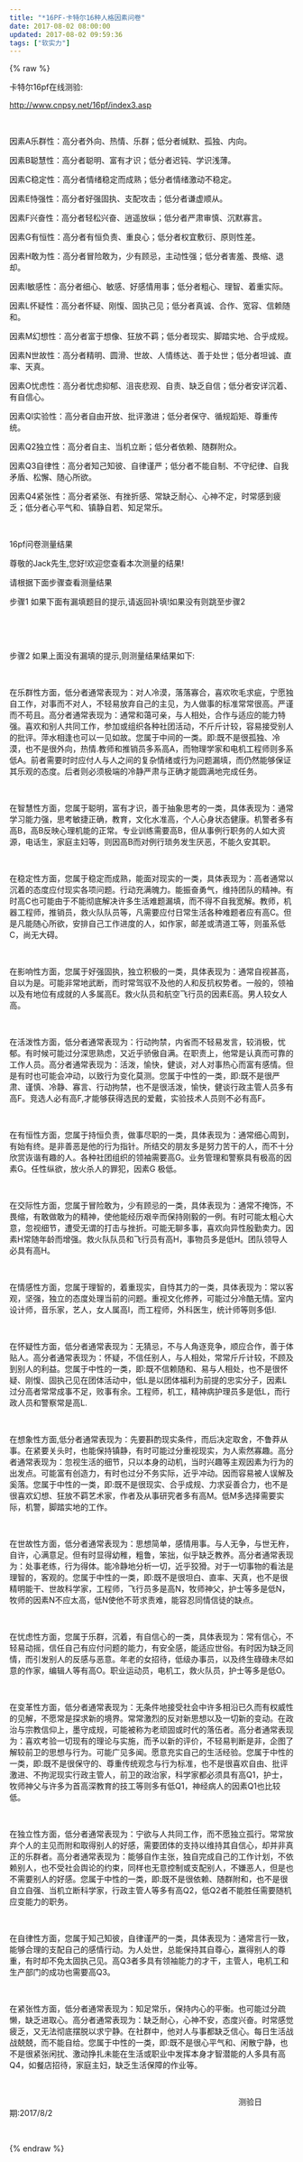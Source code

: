 ```yaml
---
title: "*16PF-卡特尔16种人格因素问卷"
date: 2017-08-02 08:00:00
updated: 2017-08-02 09:59:36
tags: ["软实力"]
---
```

{% raw %}
<p>卡特尔16pf在线测验:</p><p><a href="http://www.cnpsy.net/16pf/index3.asp" _src="http://www.cnpsy.net/16pf/index3.asp">http://www.cnpsy.net/16pf/index3.asp</a> </p><p><br/></p><p>因素A乐群性：高分者外向、热情、乐群；低分者缄默、孤独、内向。</p><p>因素B聪慧性：高分者聪明、富有才识；低分者迟钝、学识浅薄。</p><p>因素C稳定性：高分者情绪稳定而成熟；低分者情绪激动不稳定。</p><p>因素E恃强性：高分者好强固执、支配攻击；低分者谦虚顺从。</p><p>因素F兴奋性：高分者轻松兴奋、逍遥放纵；低分者严肃审慎、沉默寡言。</p><p>因素G有恒性：高分者有恒负责、重良心；低分者权宜敷衍、原则性差。</p><p>因素H敢为性：高分者冒险敢为，少有顾忌，主动性强；低分者害羞、畏缩、退却。</p><p>因素I敏感性：高分者细心、敏感、好感情用事；低分者粗心、理智、着重实际。</p><p>因素L怀疑性：高分者怀疑、刚愎、固执己见；低分者真诚、合作、宽容、信赖随和。</p><p>因素M幻想性：高分者富于想像、狂放不羁；低分者现实、脚踏实地、合乎成规。</p><p>因素N世故性：高分者精明、圆滑、世故、人情练达、善于处世；低分者坦诚、直率、天真。</p><p>因素O忧虑性：高分者忧虑抑郁、沮丧悲观、自责、缺乏自信；低分者安详沉着、有自信心。</p><p>因素Ql实验性：高分者自由开放、批评激进；低分者保守、循规蹈矩、尊重传统。</p><p>因素Q2独立性：高分者自主、当机立断；低分者依赖、随群附众。</p><p>因素Q3自律性：高分者知己知彼、自律谨严；低分者不能自制、不守纪律、自我矛盾、松懈、随心所欲。</p><p>因素Q4紧张性：高分者紧张、有挫折感、常缺乏耐心、心神不定，时常感到疲乏；低分者心平气和、镇静自若、知足常乐。</p><p><br/></p><p>16pf问卷测量结果<br/></p><p>尊敬的Jack先生,您好!欢迎您查看本次测量的结果!</p><p>请根据下面步骤查看测量结果</p><p>步骤1 如果下面有漏填题目的提示,请返回补填!如果没有则跳至步骤2</p><p><br/></p><p><br/></p><p>步骤2 如果上面没有漏填的提示,则测量结果结果如下:</p><p><br/></p><p>在乐群性方面，低分者通常表现为：对人冷漠，落落寡合，喜欢吹毛求疵，宁愿独自工作，对事而不对人，不轻易放弃自己的主见，为人做事的标准常常很高。严谨而不苟且。高分者通常表现为：通常和蔼可亲，与人相处，合作与适应的能力特强。喜欢和别人共同工作，参加或组织各种社团活动，不斤斤计较，容易接受别人的批评。萍水相逢也可以一见如故。您属于中间的一类。即:既不是很孤独、冷漠，也不是很外向，热情.教师和推销员多系高A，而物理学家和电机工程师则多系低A。前者需要时时应付人与人之间的复杂情绪或行为问题漏填，而仍然能够保证其乐观的态度。后者则必须极端的冷静严肃与正确才能圆满地完成任务。</p><p><br/></p><p>在智慧性方面，您属于聪明，富有才识，善于抽象思考的一类，具体表现为：通常学习能力强，思考敏捷正确，教育，文化水准高，个人心身状态健康。机警者多有高B，高B反映心理机能的正常。专业训练需要高B，但从事例行职务的人如大资源，电话生，家庭主妇等，则因高B而对例行琐务发生厌恶，不能久安其职。</p><p><br/></p><p>在稳定性方面，您属于稳定而成熟，能面对现实的一类，具体表现为：高者通常以沉着的态度应付现实各项问题。行动充满魄力。能振奋勇气，维持团队的精神。有时高C也可能由于不能彻底解决许多生活难题漏填，而不得不自我宽解。教师，机器工程师，推销员，救火队队员等，凡需要应付日常生活各种难题者应有高C。但是凡能随心所欲，安排自己工作进度的人，如作家，邮差或清道工等，则虽系低C，尚无大碍。<br/></p><p><br/></p><p>在影响性方面，您属于好强固执，独立积极的一类，具体表现为：通常自视甚高，自以为是。可能非常地武断，而时常驾驭不及他的人和反抗权势者。一般的，领袖以及有地位有成就的人多属高E。救火队员和航空飞行员的因素E高。男人较女人高。</p><p><br/></p><p>在活泼性方面，低分者通常表现为：行动拘禁，内省而不轻易发言，较消极，忧郁。有时候可能过分深思熟虑，又近乎骄傲自满。在职责上，他常是认真而可靠的工作人员。高分者通常表现为：活泼，愉快，健谈，对人对事热心而富有感情。但是有时也可能会冲动，以致行为变化莫测。您属于中性的一类，即:既不是很严肃、谨慎、冷静、寡言、行动拘禁，也不是很活泼，愉快，健谈行政主管人员多有高F。竞选人必有高F,才能够获得选民的爱戴，实验技术人员则不必有高F。</p><p><br/></p><p>在有恒性方面，您属于持恒负责，做事尽职的一类，具体表现为：通常细心周到，有始有终。是非善恶是他的行为指针。所结交的朋友多是努力苦干的人，而不十分欣赏诙谐有趣的人。各种社团组织的领袖需要高G。业务管理和警察具有极高的因素G。任性纵欲，放火杀人的罪犯，因素G 极低。</p><p><br/></p><p>在交际性方面，您属于冒险敢为，少有顾忌的一类，具体表现为：通常不掩饰，不畏缩，有敢做敢为的精神，使他能经历艰辛而保持刚毅的一例。有时可能太粗心大意，忽视细节，遭受无谓的打击与挫折。可能无聊多事，喜欢向异性殷勤卖力。因素H常随年龄而增强。救火队队员和飞行员有高H，事物员多是低H。团队领导人必具有高H。</p><p><br/></p><p>在情感性方面，您属于理智的，着重现实，自恃其力的一类，具体表现为：常以客观，坚强，独立的态度处理当前的问题。重视文化修养，可能过分冷酷无情。室内设计师，音乐家，艺人，女人属高I，而工程师，外科医生，统计师等则多低I.</p><p><br/></p><p>在怀疑性方面，低分者通常表现为：无猜忌，不与人角逐竞争，顺应合作，善于体贴人。高分者通常表现为：怀疑，不信任别人，与人相处，常常斤斤计较，不顾及到别人的利益。您属于中性的一类，即:既不信赖随和、易与人相处，也不是很怀疑、刚愎、固执己见在团体活动中，低L是以团体福利为前提的忠实分子，因素L过分高者常常成事不足，败事有余。工程师，机工，精神病护理员多是低L，而行政人员和警察常是高L.</p><p><br/></p><p>在想象性方面,低分者通常表现为：先要斟酌现实条件，而后决定取舍，不鲁莽从事。在紧要关头时，也能保持镇静，有时可能过分重视现实，为人索然寡趣。高分者通常表现为：忽视生活的细节，只以本身的动机，当时兴趣等主观因素为行为的出发点。可能富有创造力，有时也过分不务实际，近乎冲动。因而容易被人误解及奚落。您属于中性的一类，即:既不是很现实、合乎成规、力求妥善合力，也不是很喜欢幻想、狂放不羁艺术家，作者及从事研究者多有高M。低M多选择需要实际，机警，脚踏实地的工作。</p><p><br/></p><p>在世故性方面，低分者通常表现为：思想简单，感情用事。与人无争，与世无杵，自许，心满意足。但有时显得幼稚，粗鲁，笨拙，似乎缺乏教养。高分者通常表现为：处事老练，行为得体。能冷静地分析一切，近乎狡猾。对于一切事物的看法是理智的，客观的。您属于中性的一类，即:既不是很坦白、直率、天真，也不是很精明能干、世故科学家，工程师，飞行员多是高N，牧师神父，护士等多是低N，牧师的因素N不应太高，低N使他不苛求责难，能容忍同情信徒的缺点。</p><p><br/></p><p>在忧虑性方面，您属于乐群，沉着，有自信心的一类，具体表现为：常有信心，不轻易动摇，信任自己有应付问题的能力，有安全感，能适应世俗。有时因为缺乏同情，而引发别人的反感与恶意。年老的女招待，低级办事员，以及终生碌碌未尽如意的作家，编辑人等有高O。职业运动员，电机工，救火队员，护士等多是低O。</p><p><br/></p><p>在变革性方面，低分者通常表现为：无条件地接受社会中许多相沿已久而有权威性的见解，不愿常是探求新的境界。常常激烈的反对新思想以及一切新的变动。在政治与宗教信仰上，墨守成规，可能被称为老顽固或时代的落伍者。高分者通常表现为：喜欢考验一切现有的理论与实施，而予以新的评价，不轻易判断是非，企图了解较前卫的思想与行为。可能广见多闻。愿意充实自己的生活经验。您属于中性的一类，即:既不是很保守的、尊重传统观念与行为标准，也不是很喜欢自由、批评激进、不拘泥现实行政主管人，前卫的政治家，科学家都必须具有高Q1，护士，牧师神父与许多为首高深教育的技工等则多有低Q1，神经病人的因素Q1也比较低。</p><p><br/></p><p>在独立性方面，低分者通常表现为：宁欲与人共同工作，而不愿独立孤行。常常放弃个人的主见而附和取得别人的好感，需要团体的支持以维持其自信心，却并非真正的乐群者。高分者通常表现为：能够自作主张，独自完成自己的工作计划，不依赖别人，也不受社会舆论的约束，同样也无意控制或支配别人，不嫌恶人，但是也不需要别人的好感。您属于中性的一类，即:既不是很依赖、随群附和，也不是很自立自强、当机立断科学家，行政主管人等多有高Q2，低Q2者不能胜任需要随机应变能力的职务。</p><p><br/></p><p>在自律性方面，您属于知己知彼，自律谨严的一类，具体表现为：通常言行一致，能够合理的支配自己的感情行动。为人处世，总能保持其自尊心，赢得别人的尊重，有时却不免太固执己见。高Q3者多具有领袖能力的才干，主管人，电机工和生产部门的成功也需要高Q3。</p><p><br/></p><p>在紧张性方面，低分者通常表现为：知足常乐，保持内心的平衡。也可能过分疏懒，缺乏进取心。高分者通常表现为：缺乏耐心，心神不安，态度兴奋。时常感觉疲乏，又无法彻底摆脱以求宁静。在社群中，他对人与事都缺乏信心。每日生活战战兢兢，而不能自给。您属于中性的一类，即:既不是很心平气和、闲散宁静，也不是很紧张闲扰、激动挣扎未能在生活或职业中发挥本身才智潜能的人多具有高Q4，如餐店招待，家庭主妇，缺乏生活保障的作业等。</p><p><br/></p><p>　　　　　　　　　　　　　　　　　　　　　　　　　　　　　测验日期:2017/8/2</p><p><br/></p>
{% endraw %}
